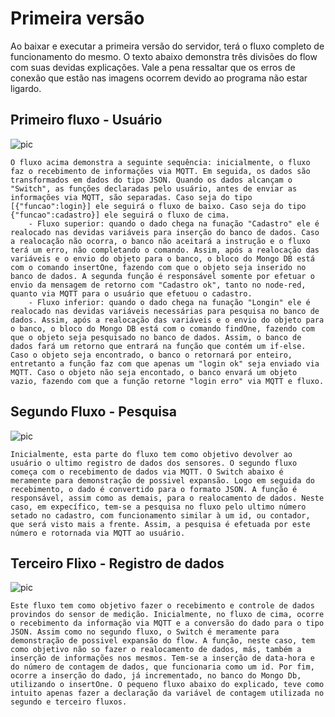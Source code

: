 # Primeira versão 

Ao baixar e executar a primeira versão do servidor, terá o fluxo completo de funcionamento do mesmo. O texto abaixo demonstra três divisões do flow com suas devidas explicações. Vale a pena ressaltar que os erros de conexão que estão nas imagens ocorrem devido ao programa não estar ligardo.

## Primeiro fluxo - Usuário

![pic](/servidor/media/git/PrimeiraVersao/primeirofluxo.png)

    O fluxo acima demonstra a seguinte sequência: inicialmente, o fluxo faz o recebimento de informações via MQTT. Em seguida, os dados são transformados em dados do tipo JSON. Quando os dados alcançam o "Switch", as funções declaradas pelo usuário, antes de enviar as informações via MQTT, são separadas. Caso seja do tipo [{"funcao":login}] ele seguirá o fluxo de baixo. Caso seja do tipo {"funcao":cadastro}] ele seguirá o fluxo de cima. 
        - Fluxo superior: quando o dado chega na funação "Cadastro" ele é realocado nas devidas variáveis para inserção do banco de dados. Caso a realocação não ocorra, o banco não aceitará a instrução e o fluxo terá um erro, não completando o comando. Assim, após a realocação das variáveis e o envio do objeto para o banco, o bloco do Mongo DB está com o comando insertOne, fazendo com que o objeto seja inserido no banco de dados. A segunda função é responsável somente por efetuar o envio da mensagem de retorno com "Cadastro ok", tanto no node-red, quanto via MQTT para o usuário que efetuou o cadastro.
        - Fluxo inferior: quando o dado chega na funação "Longin" ele é realocado nas devidas variáveis necessárias para pesquisa no banco de dados. Assim, após a realocação das variáveis e o envio do objeto para o banco, o bloco do Mongo DB está com o comando findOne, fazendo com que o objeto seja pesquisado no banco de dados. Assim, o banco de dados fará um retorno que entrará na função que contém um if-else. Caso o objeto seja encontrado, o banco o retornará por enteiro, entretanto a função faz com que apenas um "login ok" seja enviado via MQTT. Caso o objeto não seja encontado, o banco envará um objeto vazio, fazendo com que a função retorne "login erro" via MQTT e fluxo.

## Segundo Fluxo - Pesquisa

![pic](/servidor/media/git/PrimeiraVersao/segundofluxo.png)

    Inicialmente, esta parte do fluxo tem como objetivo devolver ao usuário o ultimo registro de dados dos sensores. O segundo fluxo começa com o recebimento de dados via MQTT. O Switch abaixo é meramente para demonstração de possivel expansão. Logo em seguida do recebimento, o dado é convertido para o formato JSON. A função é responsável, assim como as demais, para o realocamento de dados. Neste caso, em expecífico, tem-se a pesquisa no fluxo pelo ultimo número setado no cadastro, com funcionamento similar à um id, ou contador, que será visto mais a frente. Assim, a pesquisa é efetuada por este número e rotornada via MQTT ao usuário.

## Terceiro Flixo - Registro de dados

![pic](/servidor/media/git/PrimeiraVersao/terceirofluxo.png)

    Este fluxo tem como objetivo fazer o recebimento e controle de dados provindos do sensor de medição. Inicialmente, no fluxo de cima, ocorre o recebimento da informação via MQTT e a conversão do dado para o tipo JSON. Assim como no segundo fluxo, o Switch é meramente para demonstração de possivel expansão do flow. A função, neste caso, tem como objetivo não so fazer o realocamento de dados, más, também a inserção de informações nos mesmos. Tem-se a inserção de data-hora e do número de contagem de dados, que funcionaria como um id. Por fim, ocorre a inserção do dado, já incrementado, no banco do Mongo Db, utilizando o insertOne. O pequeno fluxo abaixo do explicado, teve como intuito apenas fazer a declaração da variável de contagem utilizada no segundo e terceiro fluxos.